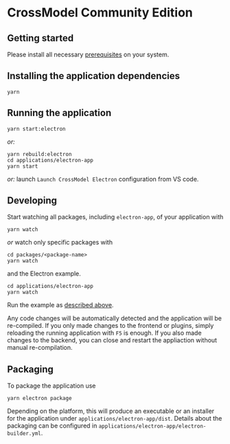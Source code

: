 # CrossModel Community Edition

## Getting started

Please install all necessary [prerequisites](https://github.com/eclipse-theia/theia/blob/master/doc/Developing.md#prerequisites) on your system.

## Installing the application dependencies

    yarn

## Running the application

    yarn start:electron

_or:_

    yarn rebuild:electron
    cd applications/electron-app
    yarn start

_or:_ launch `Launch CrossModel Electron` configuration from VS code.

## Developing

Start watching all packages, including `electron-app`, of your application with

    yarn watch

_or_ watch only specific packages with

    cd packages/<package-name>
    yarn watch

and the Electron example.

    cd applications/electron-app
    yarn watch

Run the example as [described above](#running-the-application).

Any code changes will be automatically detected and the application will be re-compiled.
If you only made changes to the frontend or plugins, simply reloading the running application with `F5` is enough.
If you also made changes to the backend, you can close and restart the appliaction without manual re-compilation.

## Packaging

To package the application use

    yarn electron package

Depending on the platform, this will produce an executable or an installer for the application under `applications/electron-app/dist`.
Details about the packaging can be configured in `applications/electron-app/electron-builder.yml`.
